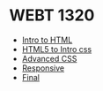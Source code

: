 # WEBT 1320

<ul>
    <li><a href="Intro to HTML/index.html" target=_blank> Intro to HTML</a></li>
    <li><a href="HTML5 to Intro css/index.html" target=_blank> HTML5 to Intro css</a></li>
    <li><a href="Advanced css/index.html" target=_blank> Advanced CSS</a></li>
    <li><a href="responsive/index.html" target=_blank> Responsive</a></li>
    <li><a href="Final/index.html" target=_blank> Final</a></li>
</ul>